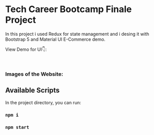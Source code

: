 # Tech Career Bootcamp Finale Project

In this project i used Redux for state management and i desing it with Bootstrap 5 and Material UI
E-Commerce demo.

View Demo for UI👇: <br />

<br />

### Images of the Website:

## Available Scripts

In the project directory, you can run:

### `npm i`

### `npm start`
